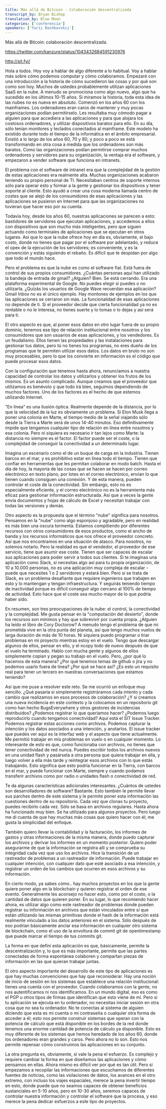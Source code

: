 ```yaml
---
title: Más allá de Bitcoin - Colaboración descentralizada 
transcript_by: Bryan Bishop
translation_by: Blue Moon
categories: ['conferencia']
speakers: ['Yurii Rashkovskii']
---
```


Más allá de Bitcoin: colaboración descentralizada.

<https://twitter.com/kanzure/status/1043432684591230976>

<http://sit.fyi/>

Hola a todos. Hoy voy a hablar de algo diferente a lo habitual. Voy a hablar más sobre cómo podemos computar y cómo colaboramos. Empezaré con una introducción a la historia de cómo sucedieron las cosas y por qué son como son hoy. Muchos de ustedes probablemente utilizan aplicaciones SaaS en la nube. A menudo se promociona como algo nuevo, algo que ha sucedido en los últimos 10-15 años. Si miramos la historia, toda esta idea de las nubes no es nueva en absoluto. Comenzó en los años 60 con los mainframes. Los ordenadores eran caros de mantener y muy pocas organizaciones podían permitírselo. Les resultaba muy cómodo pagar a alguien para que accediera a las aplicaciones y para que alojara los costosos ordenadores, y utilizar dispositivos baratos para ello. En su día, sólo tenían monitores y teclados conectados al mainframe. Este modelo ha existido durante todo el tiempo de la informática en el ámbito empresarial. Existió a lo largo de los años 60, 70 y 80, y poco a poco se está transformando en otra cosa a medida que los ordenadores son más baratos. Como las organizaciones podían permitirse comprar muchos ordenadores y servidores para su organización, la ventaja era el software, y empezaron a vender software que funciona en intranets.

El problema con el software de intranet era que la complejidad de la gestión de estas aplicaciones era realmente alta. Muchas organizaciones acabaron teniendo su propio personal de TI. Necesitaban centros de soporte internos sólo para operar esto y formar a la gente y gestionar los dispositivos y tener soporte al cliente. Esto ayudó a crear una cosa moderna llamada centro de costes que se alejó de los consumidores de esas aplicaciones y las aplicaciones se pusieron en Internet para que las organizaciones no tuvieran que hacer eso por su cuenta.

Todavía hoy, desde los años 60, nuestras aplicaciones se parecen a esto: bastidores de servidores que ejecutan aplicaciones, y accedemos a ellos con dispositivos que son mucho más inteligentes, pero que siguen actuando como terminales de aplicaciones que se ejecutan en otros lugares. Así que lo que la nube ofrece hoy en día es, obviamente, el bajo costo, donde no tienes que pagar por el software por adelantado, y reduce el opex de la ejecución de los servidores; es conveniente, y es la convención y estás siguiendo el rebaño. Es difícil que te despidan por algo que todo el mundo hace.

Pero el problema es que la nube es como el software fiat. Está fuera de control de sus propios consumidores. ¿Cuántas personas aquí han utilizado la bandeja de entrada de gmail? ¿Alguien? Bien. Se está cerrando. Era una plataforma experimental de Google. No puedes elegir si puedes o no utilizarla. ¿Quizás los usuarios de Google Wave recuerdan esa aplicación? Gmail Inbox no es el único ejemplo. Hay montones de ejemplos en los que las aplicaciones se cerraron sin más. La funcionalidad de esas aplicaciones no depende de ti. Si el proveedor decide que cierta funcionalidad ya no es rentable o no le interesa, no tienes suerte y lo tomas o lo dejas y así será para ti.

El otro aspecto es que, al poner esos datos en otro lugar fuera de su propio dominio, tenemos ese tipo de relación institucional entre nosotros y los consumidores que son usuarios de esas aplicaciones, y los vendedores. Es un feudalismo. Ellos tienen las propiedades y las instalaciones para gestionar tus datos, pero tú no tienes los programas, no eres dueño de los programas que te permiten utilizar esos datos. Los datos en bruto no son muy procesables, pero lo que los convierte en información es el código que puede procesar esos datos.

Con la configuración que tenemos hasta ahora, renunciamos a nuestra capacidad de controlar los datos y utilizarlos y obtener los frutos de los mismos. Es un asunto complicado. Aunque creamos que el proveedor que utilizamos es benévolo y que todo irá bien, seguimos dependiendo de muchos factores. Uno de los factores es el hecho de que estemos utilizando Internet.

"En línea" es una ilusión óptica. Realmente depende de la distancia, por lo que la velocidad de la luz es obviamente un problema. Si Elon Musk llega a poner una colonia en Marte, el tiempo medio de la señal viajando sólo desde la Tierra a Marte será de unos 14-40 minutos. Eso definitivamente impide que tengamos cualquier tipo de relación en línea entre nosotros y esa colonia. Pero ni siquiera es necesario ir tan lejos como Marte: la distancia no siempre es el factor. El factor puede ser el coste, o la complejidad de conseguir la conectividad a un determinado lugar.

Imagina un escenario como el de un buque de carga en la industria. Tienen barcos en el mar, y es prohibitivo estar en línea todo el tiempo. Tienen que confiar en herramientas que les permitan colaborar en modo batch. Hasta el día de hoy, la mayoría de las cosas que se hacen se hacen por correo electrónico en texto plano, por lotes en el correo electrónico, envían lo que tienen cuando consiguen una conexión. Y de esta manera, pueden controlar el coste de la conectividad. Sin embargo, esto no es especialmente eficiente, y el correo electrónico no es la herramienta más eficaz para gestionar información estructurada. Así que a veces la gente envía documentos y hojas de cálculo de Excel y necesitan trabajar con todas las versiones y demás.

Otro aspecto es la propuesta que el término "nube" significa para nosotros. Pensamos en la "nube" como algo esponjoso y agradable, pero en realidad es más bien una oscura tormenta. Estamos compitiendo por diferentes recursos con otros consumidores de esos productos, como el ancho de banda y los recursos informáticos que nos ofrece el proveedor concreto. Así que nos encontramos en una situación de atasco. Para nosotros, no solemos notarlo. Pero la realidad es que el vendedor, el proveedor de ese servicio, tiene que asumir ese coste. Tienen que ser capaces de escalar sus aplicaciones para poder servir a todos sus clientes. Si te imaginas una aplicación como Slack, si necesitas algo así para tu propia organización, de 10 a 10.000 personas, no es una aplicación muy compleja de escalar -puede que necesites 1 o 2 servidores y estará bien. Pero si se trata de Slack, es un problema desafiante que requiere ingenieros que trabajen en esto y lo mantengan y tengan infraestructura. Y seguirás teniendo tiempo de inactividad porque es difícil conseguir algo cercano al 100% de tiempo de actividad. Esto hace que el coste sea mucho mayor de lo que podría haber sido.

En resumen, son tres preocupaciones de la nube: el control, la conectividad y la complejidad.  Me gusta pensar en la "computación del desierto", donde los recursos son mínimos y hay que sobrevivir por cuenta propia. ¿Alguien ha leído el libro de Cory Doctorow? A menudo tengo el problema de que mi prometida vive en la otra punta del planeta, así que tengo muchos vuelos de larga duración de más de 10 horas. Ni siquiera puedo programar o triar problemas en mi proyecto mientras estoy en el vuelo. Tengo que descargar algunos de ellos, pensar en ello, y el ncopy todo de nuevo después de que el vuelo ha terminado. Hablo con mucha gente y algunos de ellos simplemente copian y pegan su trabajo en el vuelo. Pero, ¿por qué lo hacemos de esta manera? ¿Por qué tenemos temas de github o jira y no podemos usarlo fuera de línea? ¿Por qué se hace así? ¿Es esto un requisito real para tener un tercero en nuestras conversaciones que estamos teniendo?

Así que me puse a resolver este reto. Se me ocurrió un enfoque muy sencillo. ¿Qué pasaría si simplemente registráramos cada intento y cada cambio que realizamos en esos procesos de colaboración? ¿Y si creamos una nueva incidencia en este contexto y la colocamos en un repositorio git como han hecho BugsEverywhere y otros gestores de incidencias distribuidos? ¿Podemos registrar lo que queríamos hacer? ¿Podemos luego reproducirlo cuando tengamos conectividad?  Aquí está el SIT Issue Tracker. Podemos registrar estas acciones como archivos. Podemos capturar la intención y los datos asociados a una intención, y anotarlos. El issue tracker que puedes ver aquí es la interfaz web y el aspecto que tiene actualmente. Me permitió trabajar en mis problemas en vuelo o en cualquier momento. Lo interesante de esto es que, como funcionaba con archivos, no tienes que tener conectividad de red nunca. Puedes escribir todos los archivos nuevos en una unidad flash y pasársela a otra persona que quiera trabajar en ella, y luego volver a ella más tarde y reintegrar esos archivos con lo que estás trabajando. Esto significa que esto podría funcionar en la Tierra, con barcos en el mar, y puede funcionar con Marte, siempre y cuando podamos transferir archivos como por radio o unidades flash o conectividad de red.

Te da algunas características adicionales interesantes. ¿Cuántos de ustedes son desarrolladores de software? Bastante. Esto también le permite llevar sus parches dentro de este sistema y le permite poner esta información las cuestiones dentro de su repositorio. Cada vez que clonas tu proyecto, puedes recibirlo cada vez. Sólo se basa en archivos regulares. Hasta ahora ha funcionado muy bien. Se ha utilizado para algunos proyectos. Pero luego me di cuenta de que hay muchas más cosas que quiero hacer con él; me gusta la simplicidad del enfoque.

También quiero llevar la contabilidad y la facturación, los informes de gastos y otras informaciones de la misma manera, donde puedo capturar los archivos y derivar los informes en un momento posterior. Quiero poder asegurarme de que la información se registra allí y se comprueba su integridad cada vez que uso los archivos. Hice la transición de un rastreador de problemas a un rastreador de información. Puede trabajar en cualquier intención, con cualquier dato que esté asociado a esa intención, y registrar un orden de los cambios que ocurren en esos archivos y su información.

En cierto modo, ya sabes cómo.. hay muchos proyectos en los que la gente quiere poner algo en la blockchain y quieren registrar el orden de ese evento. Generalmente les aconsejo no hacer esto, como por el costo, o la cantidad de datos que quieren poner. En su lugar, lo que recomiendo hacer ahora, es utilizar algo como este rastreador de problemas donde pueden registrar su información en archivos que están vinculados entre sí que están utilizando las mismas primitivas donde el hash de la información está realmente vinculado a los datos anteriores en el sistema. Sólo después de eso podrían básicamente anclar esa información en cualquier otro sistema de blockchain, como el uso de la envoltura de commit git de opentimestamp que puede marcar el tiempo de tus commits git.

La forma en que definí esta aplicación es que, básicamente, permite la descentralización y, lo que es más importante, permite que las partes conectadas de forma espontánea colaboren y compartan piezas de información en las que quieran trabajar juntas.

El otro aspecto importante del desarrollo de este tipo de aplicaciones es que hay muchas convenciones que hay que reconsiderar. Hay una noción de inicio de sesión en los sistemas que establece una relación institucional: tienes una cuenta con el proveedor. Cuando colaboramos con la gente, no nos autentificamos ni nos identificamos. En un mundo digital, eso es como el PGP u otros tipos de firmas que identifican que esto viene de mí. Pero si tu aplicación se ejecuta en tu ordenador, no necesitas iniciar sesión en otra cosa que no sea tu ordenador. No te conectas al sistema de alguien diciendo que esta es mi cuenta o mi contraseña o cualquier otra forma de acceder a él; esto nos permite construir sistemas que operan con la potencia de cálculo que está disponible en los bordes de la red donde tenemos una enorme cantidad de potencia de cálculo ya disponible. Esto es muy diferente de los sistemas que hemos heredado de los años 60, donde los ordenadores eran grandes y caros. Pero ahora no lo son. Esto nos permite repensar cómo construimos las aplicaciones en su conjunto.

La otra pregunta es, obviamente, si vale la pena el esfuerzo. Es complejo y requiere cambiar la forma en que diseñamos las aplicaciones y cómo pensamos en ellas. Ahora mismo es difícil ver por qué es tan útil. Pero si empezamos a recopilar las informaciones que escuchamos de diferentes fuentes de noticias, como las violaciones de datos, los avances en el otro extremo, con incluso los viajes espaciales, merece la pena invertir tiempo en esto, donde puede que no seamos capaces de obtener beneficios sustanciales en 5-10 años, pero en 10-30 años, seremos capaces de controlar nuestra información y controlar el software que la procesa, y eso merece la pena dedicar esfuerzos a este tipo de proyectos.

